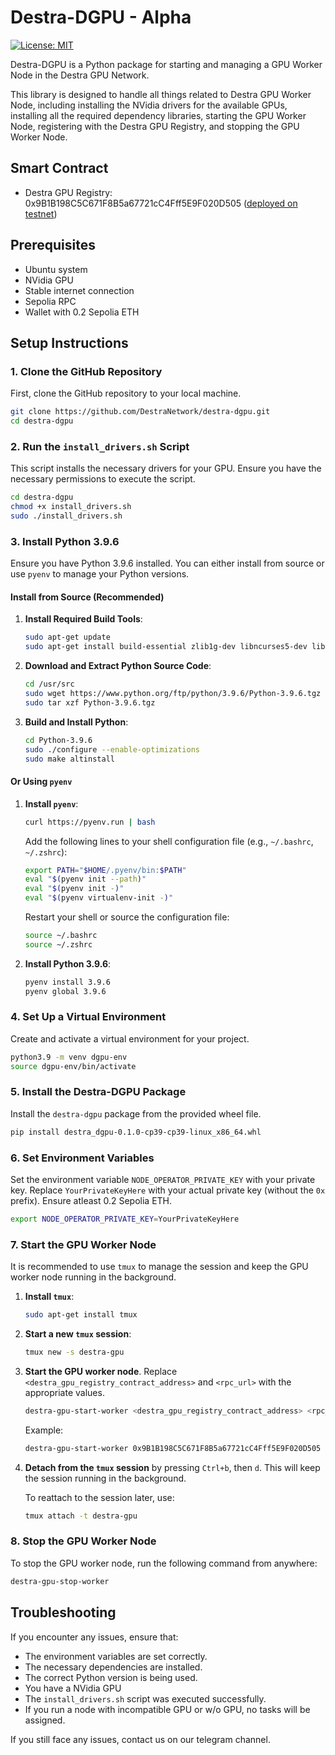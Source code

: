 # Destra-DGPU - Alpha 

[![License: MIT](https://img.shields.io/badge/License-MIT-yellow.svg)](https://opensource.org/licenses/MIT)


Destra-DGPU is a Python package for starting and managing a GPU Worker Node in the Destra GPU Network. 

This library is designed to handle all things related to Destra GPU Worker Node, including installing the NVidia drivers for the available GPUs, installing all the required dependency libraries, starting the GPU Worker Node, registering with the Destra GPU Registry, and stopping the GPU Worker Node.

## Smart Contract
- Destra GPU Registry:   0x9B1B198C5C671F8B5a67721cC4Fff5E9F020D505 ([deployed on testnet](https://sepolia.etherscan.io/address/0x9B1B198C5C671F8B5a67721cC4Fff5E9F020D505))

## Prerequisites

- Ubuntu system
- NVidia GPU
- Stable internet connection
- Sepolia RPC
- Wallet with 0.2 Sepolia ETH


## Setup Instructions

### 1. Clone the GitHub Repository

First, clone the GitHub repository to your local machine.

```sh
git clone https://github.com/DestraNetwork/destra-dgpu.git
cd destra-dgpu
```

### 2. Run the `install_drivers.sh` Script

This script installs the necessary drivers for your GPU. Ensure you have the necessary permissions to execute the script.

```sh
cd destra-dgpu
chmod +x install_drivers.sh
sudo ./install_drivers.sh
```

### 3. Install Python 3.9.6

Ensure you have Python 3.9.6 installed. You can either install from source or use `pyenv` to manage your Python versions.

#### Install from Source (Recommended)

1. **Install Required Build Tools**:

    ```sh
    sudo apt-get update
    sudo apt-get install build-essential zlib1g-dev libncurses5-dev libgdbm-dev libnss3-dev libssl-dev libreadline-dev libffi-dev curl libbz2-dev
    ```

2. **Download and Extract Python Source Code**:

    ```sh
    cd /usr/src
    sudo wget https://www.python.org/ftp/python/3.9.6/Python-3.9.6.tgz
    sudo tar xzf Python-3.9.6.tgz
    ```

3. **Build and Install Python**:

    ```sh
    cd Python-3.9.6
    sudo ./configure --enable-optimizations
    sudo make altinstall
    ```

#### Or Using `pyenv`

1. **Install `pyenv`**:

    ```sh
    curl https://pyenv.run | bash
    ```

    Add the following lines to your shell configuration file (e.g., `~/.bashrc`, `~/.zshrc`):

    ```sh
    export PATH="$HOME/.pyenv/bin:$PATH"
    eval "$(pyenv init --path)"
    eval "$(pyenv init -)"
    eval "$(pyenv virtualenv-init -)"
    ```

    Restart your shell or source the configuration file:

    ```sh
    source ~/.bashrc
    source ~/.zshrc
    ```

2. **Install Python 3.9.6**:

    ```sh
    pyenv install 3.9.6
    pyenv global 3.9.6
    ```

### 4. Set Up a Virtual Environment

Create and activate a virtual environment for your project.

```sh
python3.9 -m venv dgpu-env
source dgpu-env/bin/activate
```

### 5. Install the Destra-DGPU Package

Install the `destra-dgpu` package from the provided wheel file.

```sh
pip install destra_dgpu-0.1.0-cp39-cp39-linux_x86_64.whl
```

### 6. Set Environment Variables

Set the environment variable `NODE_OPERATOR_PRIVATE_KEY` with your private key. Replace `YourPrivateKeyHere` with your actual private key (without the `0x` prefix). Ensure atleast 0.2 Sepolia ETH.

```sh
export NODE_OPERATOR_PRIVATE_KEY=YourPrivateKeyHere
```

### 7. Start the GPU Worker Node

It is recommended to use `tmux` to manage the session and keep the GPU worker node running in the background.

1. **Install `tmux`**:

    ```sh
    sudo apt-get install tmux
    ```

2. **Start a new `tmux` session**:

    ```sh
    tmux new -s destra-gpu
    ```

3. **Start the GPU worker node**. Replace `<destra_gpu_registry_contract_address>` and `<rpc_url>` with the appropriate values.

    ```sh
    destra-gpu-start-worker <destra_gpu_registry_contract_address> <rpc_url>
    ```

    Example:

    ```sh
    destra-gpu-start-worker 0x9B1B198C5C671F8B5a67721cC4Fff5E9F020D505 https://sepolia.infura.io/v3/<YOUR_INFURA_KEY>
    ```

4. **Detach from the `tmux` session** by pressing `Ctrl+b`, then `d`. This will keep the session running in the background.

    To reattach to the session later, use:

    ```sh
    tmux attach -t destra-gpu
    ```
### 8. Stop the GPU Worker Node

To stop the GPU worker node, run the following command from anywhere:

```sh
destra-gpu-stop-worker
```

## Troubleshooting

If you encounter any issues, ensure that:

- The environment variables are set correctly.
- The necessary dependencies are installed.
- The correct Python version is being used.
- You have a NVidia GPU
- The `install_drivers.sh` script was executed successfully.
- If you run a node with incompatible GPU or w/o GPU, no tasks will be assigned.

If you still face any issues, contact us on our telegram channel.